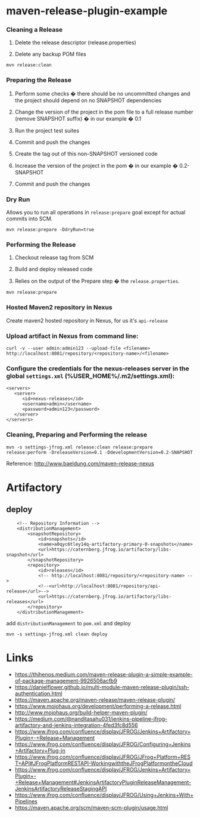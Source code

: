 # maven-release-plugin-example


### Cleaning a Release

1. Delete the release descriptor (release.properties)

2. Delete any backup POM files

```
mvn release:clean
```



### Preparing the Release

1. Perform some checks � there should be no uncommitted changes and the project should depend on no SNAPSHOT dependencies

2. Change the version of the project in the pom file to a full release number (remove SNAPSHOT suffix) � in our example � 0.1

3. Run the project test suites

4. Commit and push the changes

5. Create the tag out of this non-SNAPSHOT versioned code

6. Increase the version of the project in the pom � in our example � 0.2-SNAPSHOT

7. Commit and push the changes


### Dry Run

Allows you to run all operations in `release:prepare` goal except for actual commits into SCM.

```
mvn release:prepare -DdryRun=true
```


### Performing the Release

1. Checkout release tag from SCM

2. Build and deploy released code

3. Relies on the output of the Prepare step � the `release.properties`.


```
mvn release:prepare
```

### Hosted Maven2 repository in Nexus

Create maven2 hosted repository in Nexus, for us it's `api-release`


### Upload artifact in Nexus from command line:

```
curl -v --user admin:admin123 --upload-file <filename> http://localhost:8081/repository/<repository-name>/<filename>
```


### Configure the credentials for the nexus-releases server in the global `settings.xml` (%USER_HOME%/.m2/settings.xml):


```
<servers>
   <server>
      <id>nexus-releases</id>
      <username>admin</username>
      <password>admin123</password>
   </server>
</servers>
```

### Cleaning, Preparing and Performing the release


```
mvn -s settings-jfrog.xml release:clean release:prepare release:perform -DreleaseVersion=0.1 -DdevelopmentVersion=0.2-SNAPSHOT
```

Reference: http://www.baeldung.com/maven-release-nexus

# Artifactory

## deploy 

```
	<!-- Repository Information -->
	<distributionManagement>
		<snapshotRepository>
			<id>snapshots</id>
			<name>a0qyc6tley14q-artifactory-primary-0-snapshots</name>
			<url>https://caternberg.jfrog.io/artifactory/libs-snapshot</url>
		</snapshotRepository>
		<repository>
			<id>releases</id>
			<!-- http://localhost:8081/repository/<repository-name> -->
			<!--<url>http://localhost:8081/repository/api-release</url>-->
			<url>https://caternberg.jfrog.io/artifactory/libs-releases</url>
		</repository>
	</distributionManagement>
```

add `distributionManagement`  to `pom.xml` and deploy

```
mvn -s settings-jfrog.xml clean deploy
```

# Links
* https://thihenos.medium.com/maven-release-plugin-a-simple-example-of-package-management-9926506acfb9
* https://danielflower.github.io/multi-module-maven-release-plugin/ssh-authentication.html
* https://maven.apache.org/maven-release/maven-release-plugin/
* https://www.mojohaus.org/development/performing-a-release.html
* http://www.mojohaus.org/build-helper-maven-plugin/
* https://medium.com/@nanditasahu031/jenkins-pipeline-jfrog-artifactory-and-jenkins-integration-4fed3fc8d556
* https://www.jfrog.com/confluence/display/JFROG/Jenkins+Artifactory+Plugin+-+Release+Management
* https://www.jfrog.com/confluence/display/JFROG/Configuring+Jenkins+Artifactory+Plug-in
* https://www.jfrog.com/confluence/display/JFROG/JFrog+Platform+REST+API#JFrogPlatformRESTAPI-WorkingwiththeJFrogPlatformontheCloud
* https://www.jfrog.com/confluence/display/JFROG/Jenkins+Artifactory+Plugin+-+Release+Management#JenkinsArtifactoryPluginReleaseManagement-JenkinsArtifactoryReleaseStagingAPI
* https://www.jfrog.com/confluence/display/JFROG/Using+Jenkins+With+Pipelines
* https://maven.apache.org/scm/maven-scm-plugin/usage.html